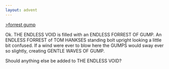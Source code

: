 ```yaml
---
layout: advent
---
```

[>forrest gump](#)

Ok. THE ENDLESS VOID is filled with an ENDLESS FORREST OF GUMP. An ENDLESS FORREST of TOM HANKSES standing bolt upright looking a little bit confused. If a wind were ever to blow here the GUMPS would sway ever so slightly, creating GENTLE WAVES OF GUMP.

Should anything else be added to THE ENDLESS VOID?